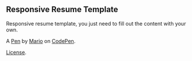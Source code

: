 Responsive Resume Template
--------------------------
Responsive resume template, you just need to fill out the content with your own. 

A [Pen](https://codepen.io/mariosmaselli/pen/popWjr) by [Mario](https://codepen.io/mariosmaselli) on [CodePen](https://codepen.io).

[License](https://codepen.io/license/pen/popWjr).